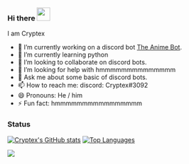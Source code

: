 ### Hi there <img src="https://raw.githubusercontent.com/MartinHeinz/MartinHeinz/master/wave.gif" width="30px">
I am Cryptex

- 🔭 I’m currently working on a discord bot [The Anime Bot](https://github.com/Cryptex-github/the-anime-bot-bot).
- 🌱 I’m currently learning python
- 👯 I’m looking to collaborate on discord bots.
- 🤔 I’m looking for help with hmmmmmmmmmmmmmm
- 💬 Ask me about some basic of discord bots.
- 📫 How to reach me: discord: Cryptex#3092
- 😄 Pronouns: He / him
- ⚡ Fun fact: hmmmmmmmmmmmmmmmm
### Status
[![Cryptex's GitHub stats](https://github-readme-stats.vercel.app/api?username=Cryptex-github&count_private=true&theme=algolia)](https://github-readme-stats.vercel.app/api?username=Cryptex-github&count_private=true&theme=algolia)
[![Top Languages](https://github-readme-stats.vercel.app/api/top-langs/?username=Cryptex-github&theme=algolia)](https://github-readme-stats.vercel.app/api/top-langs/?username=Cryptex-github&theme=algolia)

![](https://hit.yhype.me/github/profile?user_id=64497526)
